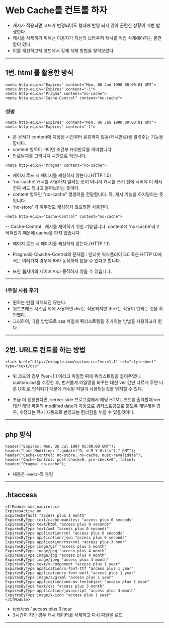 # Web Cache를 컨트롤 하자

- 캐시가 적용되면 코드가 변경되어도 형태에 반영 되지 않아 곤란한 상황이 매번 발생한다.
- 캐시를 삭제하기 위해선 이용자가 자신의 브라우저 캐시를 직접 삭제해야하는 불편함이 있다.
- 이를 개선하고자 코드에서 강제 삭제 방법을 찾아보았다.
  
---
  
## 1번. html <meta>를 활용한 방식  

```
<meta http-equiv="Expires" content="Mon, 06 Jan 1990 00:00:01 GMT">
<meta http-equiv="Expires" content="-1">
<meta http-equiv="Pragma" content="no-cache">
<meta http-equiv="Cache-Control" content="no-cache">

```

### 설명  
`<meta http-equiv="Expires" content="Mon, 06 Jan 1990 00:00:01 GMT">`
`<meta http-equiv="Expires" content="-1">`

- 본 문서가 content에 지정된 시간부터 유효하지 않음(캐시만료)을 알려주는 기능을 합니다.
- content 항목이 -1이면 조건부 캐쉬만료를 의미합니다. 
- 만료날짜를 그리니치 시간으로 적습니다. 
  
  
`<meta http-equiv="Pragma" content="no-cache">`

- 페이지 로드 시 페이지를 캐싱하지 않는다.(HTTP 1.0)
- 'no-cache' 캐시를 사용하지 말라는 뜻이 아니라 캐시를 쓰기 전에 서버에 이 캐시 진짜 써도 되냐고 물어보라는 뜻이다.
- content 항목인 "no-cache" 명령어를 전달합니다. 즉, 캐시 기능을 하지말라는 뜻입니다.  
- 'no-store' 가 아무것도 캐싱하지 않으려면 사용한다.

  
`<meta http-equiv="Cache-Control" content="no-cache">`

-- Cache-Control : 캐시를 제어하기 위한 기능입니다. content에 'no-cache'라고 적혀있기 때문에 cache를 하지 않습니다.  
- 페이지 로드 시 페이지를 캐싱하지 않는다.(HTTP 1.1)

- Pragma와 Chache-Control의 문제점 : 인터넷 익스플러어 5.0 혹은 HTTP1.0에서는 여러가지 경우에 따라 동작하지 않을 수 있다고 합니다.  

- 또한 웹서버의 제어에 따라 동작하지 않을 수 있습니다.  

---

### 1주일 사용 후기
- 원하는 만큼 삭제되진 않는다.
- 워드프레스 시스템 위에 사용하면 divi는 적용되지만 the7는 적용이 안되는 것을 확인했다.
- 그리하여, 다음 방법으로 css 파일에 쿼리스트링을 추가하는 방법을 사용하고자 한다.

---

## 2번. URL로 컨트롤 하는 방법

```
<link href="http://example.com/custom.css?ver=1.1" rel="stylesheet" type="text/css"
```

- 위 코드의 경우 ?ver=1.1 이라고 파일명 뒤에 쿼리스트링을 붙여주었다.  
custom.css를 수정한 후, 번거롭게 파일명을 바꾸는 대신 ver 값만 다르게 주면 다른 URL로 인식되기 때문에 캐쉬된 파일이 사용되는것을 방지할 수 있다.

- 조금 더 응용한다면, server side 프로그램에서 해당 HTML 코드를 출력할때 ver 대신 해당 파일의 modified date가 자동으로 쿼리스트링으로 붙도록 개발해둘 경우, 수정되는 즉시 자동으로 반영되는 편리함을 누릴 수 있을것이다.

---

## php 방식
```
header("Expires: Mon, 26 Jul 1997 05:00:00 GMT");
header("Last-Modified: ".gmdate("D, d M Y H:i:s")." GMT");
header("Cache-Control: no-store, no-cache, must-revalidate");
header("Cache-Control: post-check=0, pre-check=0", false);
header("Pragma: no-cache");
```
  
- 내용은 `<meta>`와 동일

---

## .htaccess

```
<IfModule mod_expires.c>
ExpiresActive on
ExpiresDefault "access plus 1 month"
ExpiresByType text/cache-manifest "access plus 0 seconds"
ExpiresByType text/html "access plus 0 seconds"
ExpiresByType text/xml "access plus 0 seconds"
ExpiresByType application/xml "access plus 0 seconds"
ExpiresByType application/json "access plus 0 seconds"
ExpiresByType application/rss+xml "access plus 3 hour"
ExpiresByType image/gif "access plus 5 month"
ExpiresByType image/png "access plus 4 month"
ExpiresByType image/jpg "access plus 4 month"
ExpiresByType image/jpeg "access plus 4 month"
ExpiresByType text/x-component "access plus 1 year"
ExpiresByType application/x-font-ttf "access plus 1 year"
ExpiresByType application/x-font-woff "access plus 1 year"
ExpiresByType image/svg+xml "access plus 1 year"
ExpiresByType application/vnd.ms-fontobject "access plus 1 year"
ExpiresByType text/css "access plus 3 month"
ExpiresByType application/javascript "access plus 3 month"
ExpiresByType image/x-icon "access plus 1 year"
</IfModule>
```
- text/css "access plus 3 hour
- 3시간이 지난 경우 캐시 데이터를 삭제하고 다시 파일을 로드

--- 

